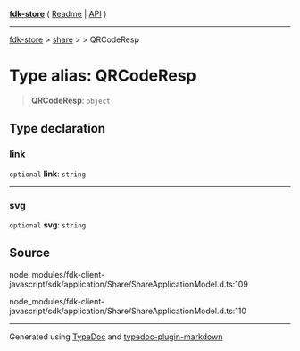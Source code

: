 [**fdk-store**](../../../README.md) ( [Readme](../../../README.md) \| [API](../../../API.md) )

---

[fdk-store](../../../API.md) > [share](../../README.md) > [<internal>](../README.md) > QRCodeResp

# Type alias: QRCodeResp

> **QRCodeResp**: `object`

## Type declaration

### link

`optional` **link**: `string`

---

### svg

`optional` **svg**: `string`

## Source

node_modules/fdk-client-javascript/sdk/application/Share/ShareApplicationModel.d.ts:109

node_modules/fdk-client-javascript/sdk/application/Share/ShareApplicationModel.d.ts:110

---

Generated using [TypeDoc](https://typedoc.org/) and [typedoc-plugin-markdown](https://www.npmjs.com/package/typedoc-plugin-markdown)
